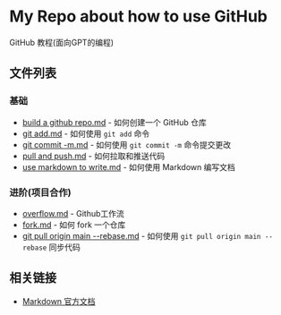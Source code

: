 # My Repo about how to use GitHub

GitHub 教程(面向GPT的编程)


## 文件列表

### 基础
- [build a github repo.md](build%20a%20github%20repo.md) - 如何创建一个 GitHub 仓库
- [git add.md](git%20add.md) - 如何使用 `git add` 命令
- [git commit -m.md](git%20commit%20-m.md) - 如何使用 `git commit -m` 命令提交更改
- [pull and push.md](pull%20and%20push.md) - 如何拉取和推送代码
- [use markdown to write.md](use%20markdown%20to%20write.md) - 如何使用 Markdown 编写文档


### 进阶(项目合作)
- [overflow.md](overflow.md) - Github工作流
- [fork.md](fork.md) - 如何 fork 一个仓库
- [git pull origin main --rebase.md](git%20pull%20origin%20main%20--rebase.md) - 如何使用 `git pull origin main --rebase` 同步代码


## 相关链接

- [Markdown 官方文档](https://markdown.com.cn/basic-syntax/links.html)
